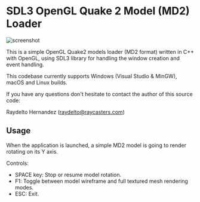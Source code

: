 # SDL3 OpenGL Quake 2 Model (MD2) Loader

![screenshot](https://www.raydelto.org/img/md2_sdl3.gif)

This is a simple OpenGL Quake2 models loader (MD2 format) written in C++ with OpenGL, using SDL3 library for handling the window creation and event handling.

This codebase currently supports Windows (Visual Studio & MinGW), macOS and Linux builds.

If you have any questions don't hesitate to contact the author of this source code:

Raydelto Hernandez (raydelto@raycasters.com)

## Usage

When the application is launched, a simple MD2 model is going to render rotating on its Y axis.

Controls:
* SPACE key:    Stop or resume model rotation.
* F1:           Toggle between model wireframe and full textured mesh rendering modes.
* ESC:          Exit.
